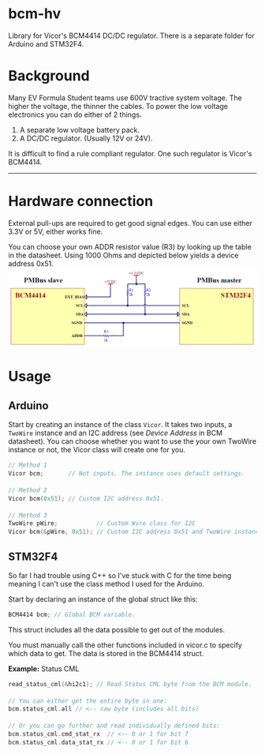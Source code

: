 # bcm-hv
Library for Vicor's BCM4414 DC/DC regulator. There is a separate folder for Arduino and STM32F4.

# Background
Many EV Formula Student teams use 600V tractive system voltage. The higher the voltage, the thinner the cables. 
To power the low voltage electronics you can do either of 2 things. 

1. A separate low voltage battery pack. 
2. A DC/DC regulator. (Usually 12V or 24V).

It is difficult to find a rule compliant regulator. One such regulator is Vicor's BCM4414. 

----

# Hardware connection
External pull-ups are required to get good signal edges. You can use either 3.3V or 5V, either works fine.

You can choose your own ADDR resistor value (R3) by looking up the table in the datasheet. Using 1000 Ohms and depicted below yields a device address 0x51.
![](images/bcm_master_connection.PNG)

# Usage

## Arduino
Start by creating an instance of the class `Vicor`. It takes two inputs, a `TwoWire` instance and an I2C address (see *Device Address* in BCM datasheet). You can choose whether you want to use the your own TwoWire instance or not, the Vicor class will create one for you.

```cpp
// Method 1
Vicor bcm;       // Not inputs. The instance uses default settings.

// Method 2
Vicor bcm(0x51); // Custom I2C address 0x51.

// Method 3
TwoWire pWire;           // Custom Wire class for I2C
Vicor bcm(&pWire, 0x51); // Custom I2C address 0x51 and TwoWire instance.

```

## STM32F4

So far I had trouble using C++ so I've stuck with C for the time being meaning I can't use the class method I used for the Arduino.

Start by declaring an instance of the global struct like this:

```c
BCM4414 bcm; // Global BCM variable.
```
This struct includes all the data possible to get out of the modules.

You must manually call the other functions included in vicor.c to specify which data to get. The data is stored in the BCM4414 struct.

**Example:** Status CML 

```c
read_status_cml(&hi2c1); // Read Status CML byte from the BCM module.

// You can either get the entire byte in one:
bcm.status_cml.all // <-- raw byte (includes all bits)

// Or you can go further and read individually defined bits:
bcm.status_cml.cmd_stat_rx  // <-- 0 or 1 for bit 7
bcm.status_cml.data_stat_rx // <-- 0 or 1 for bit 6
```
